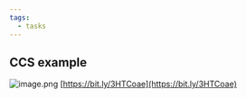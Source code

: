 ```yaml
---
tags:
  - tasks
---
```



## CCS example
![image.png](e548d588-84e5-402f-8c1c-07fdbb0a5a0a.png)
[https://bit.ly/3HTCoae](https://bit.ly/3HTCoae) 
